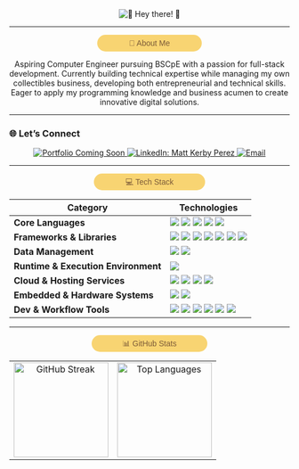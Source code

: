 <div align="center">
  <picture>
    <source media="(prefers-reduced-motion: reduce)" srcset="https://readme-typing-svg.demolab.com?font=Baloo+2&duration=1&pause=1000&center=true&vCenter=true&width=600&height=90&size=36&lines=%F0%9F%8D%AE+Hey+there!+%F0%9F%8D%AE" />
    <img
      alt="🍮 Hey there! 🍮"
      src="https://readme-typing-svg.demolab.com?font=Baloo+2&weight=600&size=40&duration=3000&pause=1500&color=7B5A38&center=true&vCenter=true&multiline=true&width=650&height=120&lines=%F0%9F%8D%AE+Hey+there!+%F0%9F%8D%AE;Welcome+to+my+corner+of+GitHub!"
    />
  </picture>
</div>

---

<div align="center">
  <img
    alt="About Me"
    src="data:image/svg+xml;utf8,
    <svg xmlns='http://www.w3.org/2000/svg' width='188' height='30' role='img' aria-label='About Me'>
      <rect width='188' height='30' rx='15' fill='%23F8D472'/>
      <text x='94' y='20' text-anchor='middle' font-size='14' font-family='Verdana,Arial,sans-serif' fill='%237B5A38'>💫 About Me</text>
    </svg>"
  />
</div>

<p align="center">
Aspiring Computer Engineer pursuing BSCpE with a passion for full-stack development. Currently building technical expertise while managing my own collectibles business, developing both entrepreneurial and technical skills. Eager to apply my programming knowledge and business acumen to create innovative digital solutions.
</p>

---

### 🌐 Let’s Connect

<div align="center">

<a href="#" title="Portfolio (coming soon)">
  <img src="https://img.shields.io/badge/Portfolio-Coming%20Soon-FCEFB4?style=for-the-badge&logo=vercel&logoColor=000000&labelColor=F8D472&color=7B5A38" alt="Portfolio Coming Soon" />
</a>

<a href="https://www.linkedin.com/in/matt-kerby-perez" target="_blank">
  <img src="https://img.shields.io/badge/LinkedIn-Matt%20Kerby%20Perez-FCEFB4?style=for-the-badge&logo=linkedin&logoColor=0A66C2&labelColor=F8D472&color=7B5A38" alt="LinkedIn: Matt Kerby Perez" />
</a>

<a href="mailto:mattkerbyy@gmail.com">
  <img src="https://img.shields.io/badge/Email-mattkerbyy%40gmail.com-FCEFB4?style=for-the-badge&logo=gmail&logoColor=EA4335&labelColor=F8D472&color=7B5A38" alt="Email" />
</a>

</div>

---

<div align="center">
  <img
    alt="Tech Stack"
    src="data:image/svg+xml;utf8,
    <svg xmlns='http://www.w3.org/2000/svg' width='200' height='30' role='img' aria-label='Tech Stack'>
      <rect width='200' height='30' rx='15' fill='%23F8D472'/>
      <text x='100' y='20' text-anchor='middle' font-size='14' font-family='Verdana,Arial,sans-serif' fill='%237B5A38'>💻 Tech Stack</text>
    </svg>"
  />
</div>

| Category | Technologies |
| -------- | ------------ |
| **Core Languages** | <img src="https://img.shields.io/badge/C++-FCEFB4?style=flat&logo=c%2B%2B&logoColor=00599C&labelColor=F8D472&color=7B5A38" /> <img src="https://img.shields.io/badge/HTML5-FCEFB4?style=flat&logo=html5&logoColor=E34F26&labelColor=F8D472&color=7B5A38" /> <img src="https://img.shields.io/badge/CSS-FCEFB4?style=flat&logo=css3&logoColor=1572B6&labelColor=F8D472&color=7B5A38" /> <img src="https://img.shields.io/badge/Python-FCEFB4?style=flat&logo=python&logoColor=3776AB&labelColor=F8D472&color=7B5A38" /> <img src="https://img.shields.io/badge/JavaScript-FCEFB4?style=flat&logo=javascript&logoColor=F7DF1E&labelColor=F8D472&color=7B5A38" /> |
| **Frameworks & Libraries** | <img src="https://img.shields.io/badge/React-FCEFB4?style=flat&logo=react&logoColor=61DAFB&labelColor=F8D472&color=7B5A38" /> <img src="https://img.shields.io/badge/Next.js-FCEFB4?style=flat&logo=next.js&logoColor=000000&labelColor=F8D472&color=7B5A38" /> <img src="https://img.shields.io/badge/Express.js-FCEFB4?style=flat&logo=express&logoColor=000000&labelColor=F8D472&color=7B5A38" /> <img src="https://img.shields.io/badge/Django-FCEFB4?style=flat&logo=django&logoColor=092E20&labelColor=F8D472&color=7B5A38" /> <img src="https://img.shields.io/badge/Django%20REST-FCEFB4?style=flat&logo=django&logoColor=092E20&labelColor=F8D472&color=7B5A38" /> <img src="https://img.shields.io/badge/Bootstrap-FCEFB4?style=flat&logo=bootstrap&logoColor=7952B3&labelColor=F8D472&color=7B5A38" /> <img src="https://img.shields.io/badge/Tailwind%20CSS-FCEFB4?style=flat&logo=tailwindcss&logoColor=06B6D4&labelColor=F8D472&color=7B5A38" /> |
| **Data Management** | <img src="https://img.shields.io/badge/MongoDB-FCEFB4?style=flat&logo=mongodb&logoColor=47A248&labelColor=F8D472&color=7B5A38" /> <img src="https://img.shields.io/badge/PostgreSQL-FCEFB4?style=flat&logo=postgresql&logoColor=4169E1&labelColor=F8D472&color=7B5A38" /> |
| **Runtime & Execution Environment** | <img src="https://img.shields.io/badge/Node.js-FCEFB4?style=flat&logo=nodedotjs&logoColor=339933&labelColor=F8D472&color=7B5A38" /> |
| **Cloud & Hosting Services** | <img src="https://img.shields.io/badge/Vercel-FCEFB4?style=flat&logo=vercel&logoColor=000000&labelColor=F8D472&color=7B5A38" /> <img src="https://img.shields.io/badge/Render-FCEFB4?style=flat&logo=render&logoColor=46E3B7&labelColor=F8D472&color=7B5A38" /> <img src="https://img.shields.io/badge/AWS-FCEFB4?style=flat&logo=amazonaws&logoColor=FF9900&labelColor=F8D472&color=7B5A38" /> <img src="https://img.shields.io/badge/Heroku-FCEFB4?style=flat&logo=heroku&logoColor=430098&labelColor=F8D472&color=7B5A38" /> |
| **Embedded & Hardware Systems** | <img src="https://img.shields.io/badge/Arduino-FCEFB4?style=flat&logo=arduino&logoColor=00979D&labelColor=F8D472&color=7B5A38" /> <img src="https://img.shields.io/badge/Raspberry%20Pi-FCEFB4?style=flat&logo=raspberrypi&logoColor=A22846&labelColor=F8D472&color=7B5A38" /> |
| **Dev & Workflow Tools** | <img src="https://img.shields.io/badge/Git-FCEFB4?style=flat&logo=git&logoColor=F05032&labelColor=F8D472&color=7B5A38" /> <img src="https://img.shields.io/badge/GitHub-FCEFB4?style=flat&logo=github&logoColor=181717&labelColor=F8D472&color=7B5A38" /> <img src="https://img.shields.io/badge/GitLab-FCEFB4?style=flat&logo=gitlab&logoColor=FC6D26&labelColor=F8D472&color=7B5A38" /> <img src="https://img.shields.io/badge/Postman-FCEFB4?style=flat&logo=postman&logoColor=FF6C37&labelColor=F8D472&color=7B5A38" /> <img src="https://img.shields.io/badge/Canva-FCEFB4?style=flat&logo=canva&logoColor=00C4CC&labelColor=F8D472&color=7B5A38" /> <img src="https://img.shields.io/badge/Figma-FCEFB4?style=flat&logo=figma&logoColor=F24E1E&labelColor=F8D472&color=7B5A38" /> |

---

<div align="center">
  <img
    alt="GitHub Stats"
    src="data:image/svg+xml;utf8,
    <svg xmlns='http://www.w3.org/2000/svg' width='208' height='30' role='img' aria-label='GitHub Stats'>
      <rect width='208' height='30' rx='15' fill='%23F8D472'/>
      <text x='104' y='20' font-size='14' font-family='Verdana,Arial,sans-serif' text-anchor='middle' fill='%237B5A38'>📊 GitHub Stats</text>
    </svg>"
  />
</div>

<div align="center">
  <table>
    <tr>
      <td align="center" valign="top">
        <img
          src="https://streak-stats.demolab.com?user=mattkerbyy&hide_border=true&background=FFF9DE&stroke=EAD9B0&ring=E3B564&fire=E3B564&currStreakNum=7B5A38&sideNums=7B5A38&currStreakLabel=7B5A38&sideLabels=7B5A38&dates=7B5A38"
          alt="GitHub Streak"
          height="170" />
      </td>
      <td align="center" valign="top">
        <img
          src="https://github-readme-stats.vercel.app/api/top-langs/?username=mattkerbyy&layout=compact&langs_count=8&title_color=7B5A38&text_color=7B5A38&bg_color=FFF9DE&hide_border=true"
          alt="Top Languages"
          height="170" />
      </td>
    </tr>
  </table>
</div>
